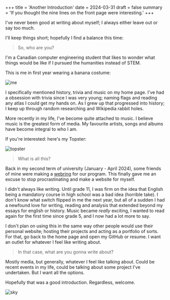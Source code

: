 +++
title = 'Another Introduction'
date = 2024-03-31
draft = false
summary = 'If you thought the nine lines on the front page were interesting.'
+++

I've never been good at writing about myself; I always either leave out or say too much.  

I'll keep things short; hopefully I find a balance this time:

> So, who are you?

I'm a Canadian computer engineering student that likes to wonder what things would be like if I pursued the humanities instead of STEM.

This is me in first year wearing a banana costume:

![me](/images/first-post/me.png)  

I specifically mentioned history, trivia and music on my home page. I've had a obsession with trivia since I was very young; naming flags and reading any atlas I could get my hands on. As I grew up that progressed into history; I keep up through random researching and Wikipedia rabbit holes.  

More recently in my life, I've become quite attached to music. I believe music is the greatest form of media. My favourite artists, songs and albums have become integral to who I am.  

If you're interested: here's my Topster:

![topster](/images/first-post/topster.png)  

> What is all this?

Back in my second term of university (January - April 2024), some friends of mine were making a [webring](https://ece.engineering/) for our program. This finally gave me an excuse to stop procrastinating and make a website for myself.  

I didn't always like writing. Until grade 11, I was firm on the idea that English being a mandatory course in high school was a bad idea (horrible take). I don't know what switch flipped in me the next year, but all of a sudden I had a newfound love for writing, reading and analysis that extended beyond my essays for english or history. Music became *really* exciting, I wanted to read again for the first time since grade 5, and I now had a lot more to say.  

I don't plan on using this in the same way other people would use their personal website; hosting their projects and acting as a portfolio of sorts. For that, go back to the home page and open my GitHub or resume. I want an outlet for whatever I feel like writing about.

> In that case, what are you gonna write about?

Mostly media, but generally, whatever I feel like talking about. Could be recent events in my life, could be talking about some project I've undertaken. But I want all the options.  

Hopefully that was a good introduction. Regardless, welcome.

![sky](/images/first-post/sky.png)
